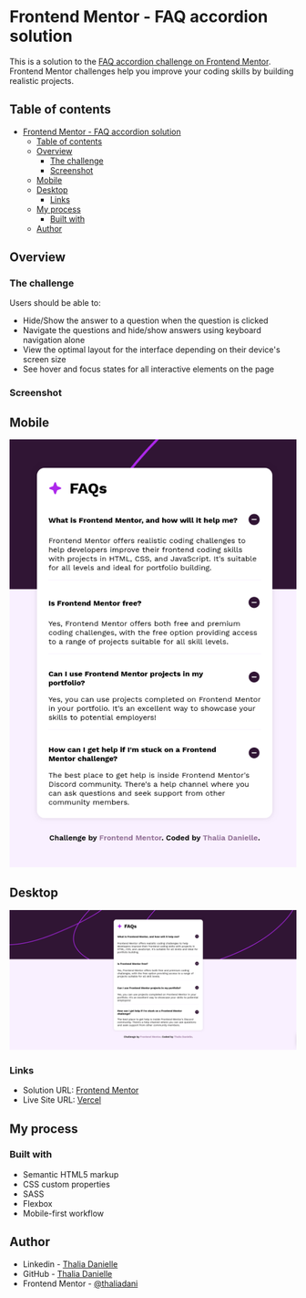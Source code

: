 # Frontend Mentor - FAQ accordion solution

This is a solution to the [FAQ accordion challenge on Frontend Mentor](https://www.frontendmentor.io/challenges/faq-accordion-wyfFdeBwBz). Frontend Mentor challenges help you improve your coding skills by building realistic projects. 

## Table of contents

- [Frontend Mentor - FAQ accordion solution](#frontend-mentor---faq-accordion-solution)
  - [Table of contents](#table-of-contents)
  - [Overview](#overview)
    - [The challenge](#the-challenge)
    - [Screenshot](#screenshot)
  - [Mobile](#mobile)
  - [Desktop](#desktop)
    - [Links](#links)
  - [My process](#my-process)
    - [Built with](#built-with)
  - [Author](#author)

## Overview

### The challenge

Users should be able to:

- Hide/Show the answer to a question when the question is clicked
- Navigate the questions and hide/show answers using keyboard navigation alone
- View the optimal layout for the interface depending on their device's screen size
- See hover and focus states for all interactive elements on the page

### Screenshot

## Mobile
![alt text](image-1.png)

## Desktop
![alt text](image.png)

### Links

- Solution URL: [Frontend Mentor](https://www.frontendmentor.io/solutions/faq-accordion-lbFM1s0gqX)
- Live Site URL: [Vercel](https://faq-accordion-five-gules.vercel.app/)

## My process

### Built with

- Semantic HTML5 markup
- CSS custom properties
- SASS
- Flexbox
- Mobile-first workflow
  
## Author

- Linkedin - [Thalia Danielle](https://www.linkedin.com/in/thalia-danielle-21b968221/)
- GitHub - [Thalia Danielle](https://github.com/thaliadani)
- Frontend Mentor - [@thaliadani](https://www.frontendmentor.io/profile/thaliadani)
